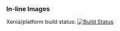 ### In-line Images

Xenia/platform build status:  [![Build Status](https://travis-ci.org/xenia/platform.svg?branch=master)](https://travis-ci.org/xenia/platform)
